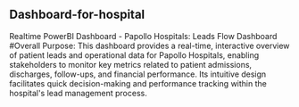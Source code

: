 ## Dashboard-for-hospital
Realtime PowerBI Dashboard - Papollo Hospitals: Leads Flow Dashboard
#Overall Purpose:
This dashboard provides a real-time, interactive overview of patient leads and operational data for Papollo Hospitals, enabling stakeholders to monitor key metrics related to patient admissions, discharges, follow-ups, and financial performance. Its intuitive design facilitates quick decision-making and performance tracking within the hospital's lead management process.

